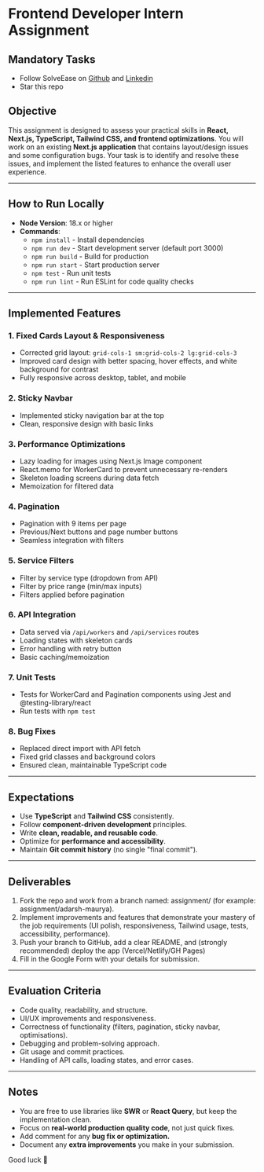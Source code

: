 # Frontend Developer Intern Assignment

## Mandatory Tasks
- Follow SolveEase on [Github](https://github.com/solve-ease) and [Linkedin](https://www.linkedin.com/company/solve-ease)
- Star this repo

## Objective
This assignment is designed to assess your practical skills in **React, Next.js, TypeScript, Tailwind CSS, and frontend optimizations**. You will work on an existing **Next.js application** that contains layout/design issues and some configuration bugs. Your task is to identify and resolve these issues, and implement the listed features to enhance the overall user experience.

---

## How to Run Locally
- **Node Version**: 18.x or higher
- **Commands**:
  - `npm install` - Install dependencies
  - `npm run dev` - Start development server (default port 3000)
  - `npm run build` - Build for production
  - `npm run start` - Start production server
  - `npm test` - Run unit tests
  - `npm run lint` - Run ESLint for code quality checks

---

## Implemented Features

### 1. Fixed Cards Layout & Responsiveness
- Corrected grid layout: `grid-cols-1 sm:grid-cols-2 lg:grid-cols-3`
- Improved card design with better spacing, hover effects, and white background for contrast
- Fully responsive across desktop, tablet, and mobile

### 2. Sticky Navbar
- Implemented sticky navigation bar at the top
- Clean, responsive design with basic links

### 3. Performance Optimizations
- Lazy loading for images using Next.js Image component
- React.memo for WorkerCard to prevent unnecessary re-renders
- Skeleton loading screens during data fetch
- Memoization for filtered data

### 4. Pagination
- Pagination with 9 items per page
- Previous/Next buttons and page number buttons
- Seamless integration with filters

### 5. Service Filters
- Filter by service type (dropdown from API)
- Filter by price range (min/max inputs)
- Filters applied before pagination

### 6. API Integration
- Data served via `/api/workers` and `/api/services` routes
- Loading states with skeleton cards
- Error handling with retry button
- Basic caching/memoization

### 7. Unit Tests
- Tests for WorkerCard and Pagination components using Jest and @testing-library/react
- Run tests with `npm test`

### 8. Bug Fixes
- Replaced direct import with API fetch
- Fixed grid classes and background colors
- Ensured clean, maintainable TypeScript code

---

## Expectations
- Use **TypeScript** and **Tailwind CSS** consistently.
- Follow **component-driven development** principles.
- Write **clean, readable, and reusable code**.
- Optimize for **performance and accessibility**.
- Maintain **Git commit history** (no single "final commit").

---

## Deliverables
1. Fork the repo and work from a branch named: assignment/<your-full-name> (for example: assignment/adarsh-maurya).
2. Implement improvements and features that demonstrate your mastery of the job requirements (UI polish, responsiveness, Tailwind usage, tests, accessibility, performance).
3. Push your branch to GitHub, add a clear README, and (strongly recommended) deploy the app (Vercel/Netlify/GH Pages)
4. Fill in the Google Form with your details for submission.

---

## Evaluation Criteria
- Code quality, readability, and structure.
- UI/UX improvements and responsiveness.
- Correctness of functionality (filters, pagination, sticky navbar, optimisations).
- Debugging and problem-solving approach.
- Git usage and commit practices.
- Handling of API calls, loading states, and error cases.

---

## Notes
- You are free to use libraries like **SWR** or **React Query**, but keep the implementation clean.
- Focus on **real-world production quality code**, not just quick fixes.
- Add comment for any **bug fix or optimization.**
- Document any **extra improvements** you make in your submission.

Good luck 🚀
